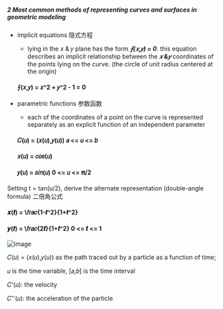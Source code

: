 
##### 2 Most common methods of representing curves and surfaces in geometric modeling 
- implicit equations 隐式方程
  - lying in the 𝑥 & 𝑦 plane has the form ***⨍(𝑥,𝑦) = 0***. this equation describes an implicit relationship between the ***𝑥 &𝑦*** coordinates of the points lying on the curve. (the circle of unit radius centered at the origin)
  
  #### ⨍(𝑥,𝑦) = 𝑥^2 + 𝑦^2 - 1 = 0

  
- parametric functions 参数函数
  - each of the coordinates of a point on the curve is represented separately as an explicit function of an independent parameter
  
  #### 𝐶(𝑢) = (𝑥(𝑢),𝑦(𝑢))  𝑎 <= 𝑢 <= 𝑏

  #### 𝑥(𝑢) = 𝑐𝑜𝑠(𝑢)
  #### 𝑦(𝑢) = 𝑠𝑖𝑛(𝑢)              0 <= 𝑢 <= 𝛑/2

Setting t = tan(u/2), derive the alternate representation (double-angle formula) 二倍角公式

  #### 𝒙(𝒕) = \𝑓𝑟𝑎𝑐{1-𝒕^2}{1+𝒕^2}
  #### 𝒚(𝒕) = \𝑓𝑟𝑎𝑐{2𝒕}{1+𝒕^2}    0 <= 𝒕 <= 1

  ![image](https://github.com/ChenxingWang93/ComputationalGeometry/assets/31954987/6d5fd646-5dad-44aa-a02c-218328139f94)

𝐶(𝑢) = (𝑥(𝑢),𝑦(𝑢)) as the path traced out by a particle as a function of time;

𝑢 is the time variable, [𝑎,𝑏] is the time interval 

𝐶'(𝑢): the velocity

𝐶''(𝑢): the acceleration of the particle

